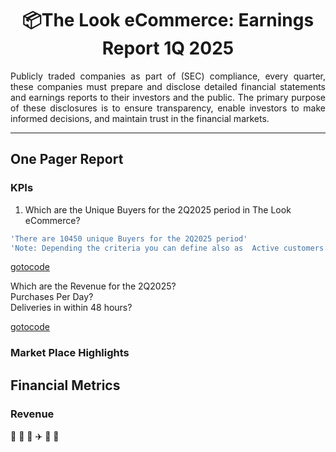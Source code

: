 <h1 align="center">📦The Look eCommerce: Earnings Report 1Q 2025  </h1>
<div align="justify">
Publicly traded companies as part of (SEC) compliance, every quarter, these companies must prepare and disclose detailed financial statements and earnings reports to their investors and the public. The primary purpose of these disclosures is to ensure transparency, enable investors to make informed decisions, and maintain trust in the financial markets. 
</div>

***

## One Pager Report

### KPIs
  1) Which are the Unique Buyers for the 2Q2025 period in The Look eCommerce?
```sql
'There are 10450 unique Buyers for the 2Q2025 period'
'Note: Depending the criteria you can define also as  Active customers.'
```
[gotocode]([https://github.com/tinyazure/The-Look-eCommerce-Earnigs-Report/blob/main/Active_Customers%20(2).ipynb])

Which are the Revenue for the 2Q2025?  
Purchases Per Day?  
Deliveries in within 48 hours?
    

[gotocode](https://github.com/tinyazure/The-Look-eCommerce-Earnigs-Report/blob/main/Active_Customers%20(2).ipynb)
### Market Place Highlights

## Financial Metrics

### Revenue
🚚 🛵 🚛 ✈️ 🚢 🏤
